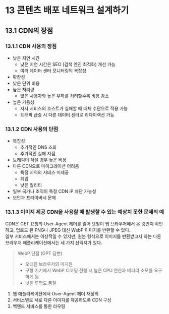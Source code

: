 # 13 콘텐츠 배포 네트워크 설계하기

## 13.1 CDN의 장점

### 13.1.1 CDN 사용의 장점

- 낮은 지연 시간
  - 낮은 지연 시간은 SEO (검색 엔진 최적화) 개선 가능
  - 여러 데이터 센터 모니터링의 복잡성
- 확장성
- 낮은 단위 비용
- 높은 처리량
  - 많은 사용자와 높은 부하를 처리할수록 비용 감소
- 높은 가용성
  - 자사 서비스의 호스트가 실패할 때 대체 수단으로 적용 가능
  - 트래픽 급증 시 다른 데이터 센터로 리다이렉션 가능


### 13.1.2 CDN 사용의 단점

- 복잡성
  - 추가적인 DNS 조회
  - 추가적인 실패 지점
- 트래픽이 적을 경우 높은 비용
- 다른 CDN으로 마이그레이션 어려움
  - 특정 지역의 서비스 미제공
  - 폐업
  - 낮은 퀄리티
- 일부 국가나 조직이 특정 CDN IP 차단 가능성
- 보안과 프라이버시 문제


### 13.1.3 이미지 제공 CDN을 사용할 때 발생할 수 있는 예상치 못한 문제의 예

CDN은 GET 요청의 User-Agent 헤더를 읽어 요청이 웹 브라우저에서 온 것인지 확인하고, 업로드 된 PNG나 JPEG 대신 WebP 이미지를 반환할 수 있다.  
일부 서비스에서는 이상적일 수 있지만, 원본 형식으로 이미지를 반환받고자 하는 다른 브라우저 애플리케이션에서는 세 가지 선택지가 있다.  

> WebP 단점 (GPT 답변)
> - 오래된 브라우저의 미지원
> - 구형 기기에서 WebP 디코딩 진행 시 높은 CPU 연산과 베터리 소모를 요구하게 됨
> - 낮은 투명도 품질


1. 웹 애플리케이션에서 User-Agent 헤더 재정의
2. 서비스별로 서로 다른 이미지를 제공하도록 CDN 구성
3. 백엔드 서비스를 통한 라우팅




